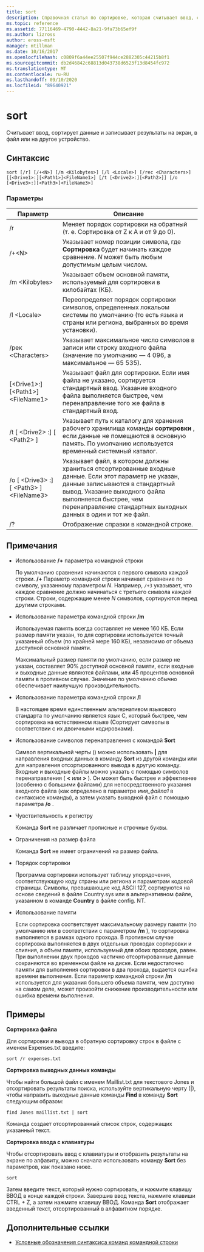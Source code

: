 ```yaml
---
title: sort
description: Справочная статья по сортировке, которая считывает ввод, сортирует данные и записывает результаты на экран, в файл или на другое устройство.
ms.topic: reference
ms.assetid: 77116469-4790-4442-8a21-9fa73b65ef9f
ms.author: lizross
author: eross-msft
manager: mtillman
ms.date: 10/16/2017
ms.openlocfilehash: c0809f6a44ee25507f944ce2882305c44215b8f1
ms.sourcegitcommit: db2d46842c68813d043738d6523f13d8454fc972
ms.translationtype: MT
ms.contentlocale: ru-RU
ms.lasthandoff: 09/10/2020
ms.locfileid: "89640921"
---
```

# <a name="sort"></a>sort

Считывает ввод, сортирует данные и записывает результаты на экран, в файл или на другое устройство.



## <a name="syntax"></a>Синтаксис

```
sort [/r] [/+<N>] [/m <Kilobytes>] [/l <Locale>] [/rec <Characters>] [[<Drive1>:][<Path1>]<FileName1>] [/t [<Drive2>:][<Path2>]] [/o [<Drive3>:][<Path3>]<FileName3>]
```

### <a name="parameters"></a>Параметры

|Параметр|Описание|
|---------|-----------|
|/r|Меняет порядок сортировки на обратный (т. е. Сортировка от Z к A и от 9 до 0).|
|/+\<N>|Указывает номер позиции символа, где **Сортировка** будет начинать каждое сравнение. *N* может быть любым допустимым целым числом.|
|/m \<Kilobytes>|Указывает объем основной памяти, используемый для сортировки в килобайтах (КБ).|
|/l \<Locale>|Переопределяет порядок сортировки символов, определенных локальом системы по умолчанию (то есть языка и страны или региона, выбранных во время установки).|
|/рек \<Characters>|Указывает максимальное число символов в записи или строку входного файла (значение по умолчанию — 4 096, а максимальное — 65 535).|
|[\<Drive1>:][\<Path1>]\<FileName1>|Указывает файл для сортировки. Если имя файла не указано, сортируется стандартный ввод. Указание входного файла выполняется быстрее, чем перенаправление того же файла в стандартный вход.|
|/t [ \<Drive2> :] [ \<Path2> ]|Указывает путь к каталогу для хранения рабочего хранилища команды **сортировки** , если данные не помещаются в основную память. По умолчанию используется временный системный каталог.|
|/o [ \<Drive3> :] [ \<Path3> ]\<FileName3>|Указывает файл, в котором должны храниться отсортированные входные данные. Если этот параметр не указан, данные записываются в стандартный вывод. Указание выходного файла выполняется быстрее, чем перенаправление стандартных выходных данных в один и тот же файл.|
|/?|Отображение справки в командной строке.|

## <a name="remarks"></a>Примечания

-   Использование **/+** параметра командной строки

    По умолчанию сравнения начинаются с первого символа каждой строки. **/+** Параметр командной строки начинает сравнение по символу, указанному параметром *N*. Например, `/+3` указывает, что каждое сравнение должно начинаться с третьего символа каждой строки. Строки, содержащие менее *N* символов, сортируются перед другими строками.
-   Использование параметра командной строки **/m**

    Используемая память всегда составляет не менее 160 КБ. Если размер памяти указан, то для сортировки используется точный указанный объем (по крайней мере 160 КБ), независимо от объема доступной основной памяти.

    Максимальный размер памяти по умолчанию, если размер не указан, составляет 90% доступной основной памяти, если входные и выходные данные являются файлами, или 45 процентов основной памяти в противном случае. Значение по умолчанию обычно обеспечивает наилучшую производительность.
-   Использование параметра командной строки **/l**

    В настоящее время единственным альтернативом языкового стандарта по умолчанию является язык C, который быстрее, чем сортировка на естественном языке (Сортирует символы в соответствии с их двоичными кодировками).
-   Использование символов перенаправления с командой **Sort**

    Символ вертикальной черты () можно использовать **|** для направления входных данных в команду **Sort** из другой команды или для направления отсортированного вывода в другую команду. Входные и выходные файлы можно указать с помощью символов перенаправления ( **<** или **>** ). Он может быть быстрее и эффективнее (особенно с большими файлами) для непосредственного указания входного файла (как определено в параметре *имя_файла1* в синтаксисе команды), а затем указать выходной файл с помощью параметра **/o** .
-   Чувствительность к регистру

    Команда **Sort** не различает прописные и строчные буквы.
-   Ограничения на размер файла

    Команда **Sort** не имеет ограничений на размер файла.
-   Порядок сортировки

    Программа сортировки использует таблицу упорядочения, соответствующую коду страны или региона и параметрам кодовой страницы. Символы, превышающие код ASCII 127, сортируются на основе сведений в файле Country.sys или в альтернативном файле, указанном в команде **Country** в файле config. NT.
-   Использование памяти

    Если сортировка соответствует максимальному размеру памяти (по умолчанию или в соответствии с параметром **/m** ), то сортировка выполняется в рамках одного прохода. В противном случае сортировка выполняется в двух отдельных проходах сортировки и слияния, а объем памяти, используемый для обоих проходов, равен. При выполнении двух проходов частично отсортированные данные сохраняются во временном файле на диске. Если недостаточно памяти для выполнения сортировки в два прохода, выдается ошибка времени выполнения. Если параметр командной строки **/m** используется для указания большего объема памяти, чем доступно на самом деле, может произойти снижение производительности или ошибка времени выполнения.

## <a name="examples"></a>Примеры

**Сортировка файла**

Для сортировки и вывода в обратную сортировку строк в файле с именем Expenses.txt введите:

`sort /r expenses.txt`

**Сортировка выходных данных команды**

Чтобы найти большой файл с именем Maillist.txt для текстового Jones и отсортировать результаты поиска, используйте вертикальную черту (|), чтобы направить выходные данные команды **Find** в команду **Sort** следующим образом:

`find Jones maillist.txt | sort`

Команда создает отсортированный список строк, содержащих указанный текст.

**Сортировка ввода с клавиатуры**

Чтобы отсортировать ввод с клавиатуры и отобразить результаты на экране по алфавиту, можно сначала использовать команду **Sort** без параметров, как показано ниже.

`sort`

Затем введите текст, который нужно сортировать, и нажмите клавишу ВВОД в конце каждой строки. Завершив ввод текста, нажмите клавиши CTRL + Z, а затем нажмите клавишу ВВОД. Команда **Sort** отображает введенный текст, отсортированный в алфавитном порядке.

## <a name="additional-references"></a>Дополнительные ссылки

- [Условные обозначения синтаксиса команд командной строки](command-line-syntax-key.md)